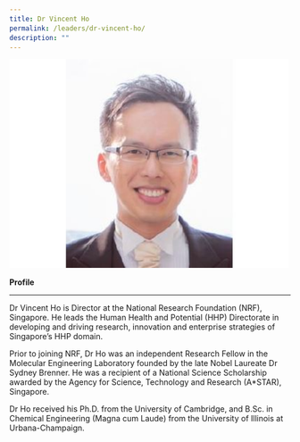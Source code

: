 ```yaml
---
title: Dr Vincent Ho
permalink: /leaders/dr-vincent-ho/
description: ""
---
```

<img style="width:500px" src="/images/Leaders/dr%20vicent%20ho.jpeg">

**Profile**&nbsp;

* * *

Dr Vincent Ho is Director at the National Research Foundation (NRF), Singapore. He leads the Human Health and Potential (HHP) Directorate in developing and driving research,&nbsp;innovation&nbsp;and enterprise strategies of Singapore’s HHP domain.&nbsp;

Prior to joining NRF, Dr Ho was an independent Research Fellow in the Molecular Engineering Laboratory founded by the late Nobel Laureate Dr Sydney Brenner. He was a recipient of a National Science Scholarship awarded by the Agency for Science, Technology and Research (A\*STAR), Singapore.&nbsp;

Dr Ho received his Ph.D. from the University of Cambridge, and B.Sc. in Chemical Engineering (Magna cum Laude) from the University of Illinois at Urbana-Champaign.